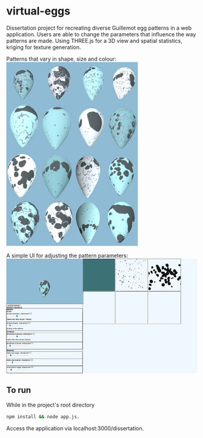 # virtual-eggs
Dissertation project for recreating diverse Guillemot egg patterns in a web application. Users are able to change the parameters that influence the way patterns are made.
Using THREE.js for a 3D view and spatial statistics, kriging for texture generation. 

Patterns that vary in shape, size and colour: 
![alt text](docs/egg-images.png)

A simple UI for adjusting the pattern parameters:
![alt text](docs/viewport.png)


## To run
While in the project's root directory
```bash
npm install && node app.js.
```

Access the application via localhost:3000/dissertation.